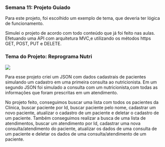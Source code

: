 ### Semana 11: Projeto Guiado 

Para este projeto, foi escolhido um exemplo de tema, que deveria ter lógica de funcionamento.

Simulei o projeto de acordo com todo conteúdo que já foi feito nas aulas. 
Efetuando uma API com arquitetura MVC,e utilizando os métodos https GET, POST, PUT e DELETE.

### Tema do Projeto: Reprograma Nutri 

<img src= "https://gestaodeclinicas.ajmed.com.br/wp-content/uploads/2020/11/f4d85c35f12e0df3d6661865e8d4d6d2.gif">

Para esse projeto criei um JSON com dados cadastrais de pacientes simulando um cadastro em uma primeira consulta ao nutricionista. Em um segundo JSON foi simulado a consulta com um nutricionista,com todas as informações que foram prescritas em um atendimento.

No projeto feito, conseguimos buscar uma lista com todos os pacientes da Clinica, buscar paciente por Id, buscar paciente pelo nome, cadastrar um novo paciente, atualizar o cadastro de um paciente e deletar o cadastro de um paciente.
Também conseguimos realizar a busca de uma lista de atendimentos, buscar um atendimento por Id, cadastrar uma nova consulta/atendimento do paciente, atualizar os dados de uma consulta de um paciente e deletar os dados de uma consulta/atendimento de um paciente.